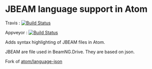 # JBEAM language support in Atom
Travis : [![Build Status](https://travis-ci.org/50thomatoes50/atom-language-jbeam.svg?branch=master)](https://travis-ci.org/50thomatoes50/atom-language-jbeam)

Appveyor : [![Build Status](https://img.shields.io/appveyor/ci/50thomatoes50/atom-language-jbeam.svg)](https://ci.appveyor.com/project/50thomatoes50/atom-language-jbeam)


Adds syntax highlighting of JBEAM files in Atom.

JBEAM are file used in BeamNG.Drive. They are based on json.

Fork of [atom/language-json](https://github.com/atom/language-json)
